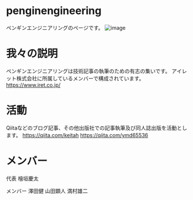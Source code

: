 # penginengineering
ペンギンエンジニアリングのページです。
![image](https://github.com/higakikeita/penginengineering/assets/41051390/7d01f588-797e-4ad9-960f-9964b912f02e)


# 我々の説明
ペンギンエンジニアリングは技術記事の執筆のための有志の集いです。
アイレット株式会社に所属しているメンバーで構成されています。
https://www.iret.co.jp/

# 活動
Qiitaなどのブログ記事、その他出版社での記事執筆及び同人誌出版を活動とします。
https://qiita.com/keitah
https://qiita.com/ymd65536
# メンバー

代表
檜垣慶太

メンバー
澤田健
山田顕人
満村雄二


